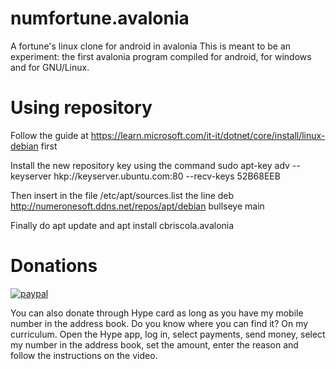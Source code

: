 # numfortune.avalonia
A fortune's linux clone for android in avalonia
This is meant to be an experiment: the first avalonia program compiled for android, for windows and for GNU/Linux.


# Using repository
Follow the guide at https://learn.microsoft.com/it-it/dotnet/core/install/linux-debian first

Install the new repository key using the command sudo apt-key adv --keyserver hkp://keyserver.ubuntu.com:80 --recv-keys 52B68EEB

Then insert in the file /etc/apt/sources.list the line deb http://numeronesoft.ddns.net/repos/apt/debian bullseye main

Finally do apt update and apt install cbriscola.avalonia                                                                                                                                                  
# Donations

[![paypal](https://www.paypalobjects.com/it_IT/IT/i/btn/btn_donateCC_LG.gif)](https://www.paypal.com/cgi-bin/webscr?cmd=_s-xclick&hosted_button_id=H4ZHTFRCETWXG)

You can also donate through Hype card as long as you have my mobile number in the address book. Do you know where you can find it? On my curriculum.
Open the Hype app, log in, select payments, send money, select my number in the address book, set the amount, enter the reason and follow the instructions on the video.
